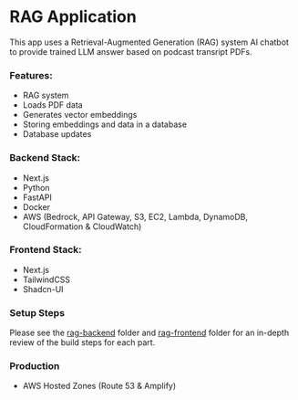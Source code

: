 # RAG Application

This app uses a Retrieval-Augmented Generation (RAG) system AI chatbot to provide trained LLM answer based on podcast transript PDFs.

### Features:
- RAG system
- Loads PDF data
- Generates vector embeddings
- Storing embeddings and data in a database
- Database updates

### Backend Stack:
- Next.js
- Python
- FastAPI
- Docker
- AWS (Bedrock, API Gateway, S3, EC2, Lambda, DynamoDB, CloudFormation & CloudWatch)

### Frontend Stack:
- Next.js
- TailwindCSS
- Shadcn-UI

### Setup Steps
Please see the [rag-backend](./rag-backend) folder and [rag-frontend](./rag-frontend) folder for an in-depth review of the build steps for each part.

### Production
- AWS Hosted Zones (Route 53 & Amplify)
